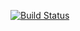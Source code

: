 [![Build Status](https://travis-ci.org/fontdirectory/antic.svg?branch=master)](https://travis-ci.org/fontdirectory/antic)

